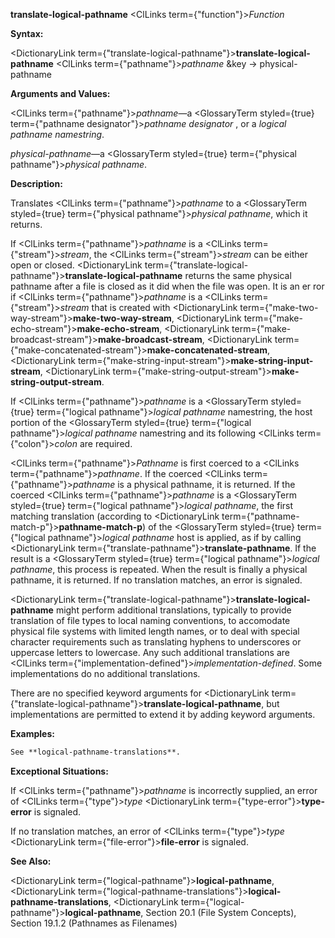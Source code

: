 **translate-logical-pathname** <ClLinks  term={"function"}><i>Function</i></ClLinks> 



**Syntax:** 



<DictionaryLink  term={"translate-logical-pathname"}><b>translate-logical-pathname</b></DictionaryLink> <ClLinks  term={"pathname"}><i>pathname</i></ClLinks> &amp;key → physical-pathname 



**Arguments and Values:** 



<ClLinks  term={"pathname"}><i>pathname</i></ClLinks>—a <GlossaryTerm styled={true} term={"pathname designator"}><i>pathname designator</i></GlossaryTerm> , or a *logical pathname namestring*. 



*physical-pathname*—a <GlossaryTerm styled={true} term={"physical pathname"}><i>physical pathname</i></GlossaryTerm>. 



**Description:** 



Translates <ClLinks  term={"pathname"}><i>pathname</i></ClLinks> to a <GlossaryTerm styled={true} term={"physical pathname"}><i>physical pathname</i></GlossaryTerm>, which it returns. 



If <ClLinks  term={"pathname"}><i>pathname</i></ClLinks> is a <ClLinks  term={"stream"}><i>stream</i></ClLinks>, the <ClLinks  term={"stream"}><i>stream</i></ClLinks> can be either open or closed. <DictionaryLink  term={"translate-logical-pathname"}><b>translate-logical-pathname</b></DictionaryLink> returns the same physical pathname after a file is closed as it did when the file was open. It is an er ror if <ClLinks  term={"pathname"}><i>pathname</i></ClLinks> is a <ClLinks  term={"stream"}><i>stream</i></ClLinks> that is created with <DictionaryLink  term={"make-two-way-stream"}><b>make-two-way-stream</b></DictionaryLink>, <DictionaryLink  term={"make-echo-stream"}><b>make-echo-stream</b></DictionaryLink>, <DictionaryLink  term={"make-broadcast-stream"}><b>make-broadcast-stream</b></DictionaryLink>, <DictionaryLink  term={"make-concatenated-stream"}><b>make-concatenated-stream</b></DictionaryLink>, <DictionaryLink  term={"make-string-input-stream"}><b>make-string-input-stream</b></DictionaryLink>, <DictionaryLink  term={"make-string-output-stream"}><b>make-string-output-stream</b></DictionaryLink>. 



If <ClLinks  term={"pathname"}><i>pathname</i></ClLinks> is a <GlossaryTerm styled={true} term={"logical pathname"}><i>logical pathname</i></GlossaryTerm> namestring, the host portion of the <GlossaryTerm styled={true} term={"logical pathname"}><i>logical pathname</i></GlossaryTerm> namestring and its following <ClLinks  term={"colon"}><i>colon</i></ClLinks> are required. 



<ClLinks  term={"pathname"}><i>Pathname</i></ClLinks> is first coerced to a <ClLinks  term={"pathname"}><i>pathname</i></ClLinks>. If the coerced <ClLinks  term={"pathname"}><i>pathname</i></ClLinks> is a physical pathname, it is returned. If the coerced <ClLinks  term={"pathname"}><i>pathname</i></ClLinks> is a <GlossaryTerm styled={true} term={"logical pathname"}><i>logical pathname</i></GlossaryTerm>, the first matching translation (according to <DictionaryLink  term={"pathname-match-p"}><b>pathname-match-p</b></DictionaryLink>) of the <GlossaryTerm styled={true} term={"logical pathname"}><i>logical pathname</i></GlossaryTerm> host is applied, as if by calling <DictionaryLink  term={"translate-pathname"}><b>translate-pathname</b></DictionaryLink>. If the result is a <GlossaryTerm styled={true} term={"logical pathname"}><i>logical pathname</i></GlossaryTerm>, this process is repeated. When the result is finally a physical pathname, it is returned. If no translation matches, an error is signaled. 



<DictionaryLink  term={"translate-logical-pathname"}><b>translate-logical-pathname</b></DictionaryLink> might perform additional translations, typically to provide translation of file types to local naming conventions, to accomodate physical file systems with limited length names, or to deal with special character requirements such as translating hyphens to underscores or uppercase letters to lowercase. Any such additional translations are <ClLinks  term={"implementation-defined"}><i>implementation-defined</i></ClLinks>. Some implementations do no additional translations. 



There are no specified keyword arguments for <DictionaryLink  term={"translate-logical-pathname"}><b>translate-logical-pathname</b></DictionaryLink>, but implementations are permitted to extend it by adding keyword arguments. 



**Examples:**
```lisp
See **logical-pathname-translations**. 
```
**Exceptional Situations:** 



If <ClLinks  term={"pathname"}><i>pathname</i></ClLinks> is incorrectly supplied, an error of <ClLinks  term={"type"}><i>type</i></ClLinks> <DictionaryLink  term={"type-error"}><b>type-error</b></DictionaryLink> is signaled. 



If no translation matches, an error of <ClLinks  term={"type"}><i>type</i></ClLinks> <DictionaryLink  term={"file-error"}><b>file-error</b></DictionaryLink> is signaled. 







 



 



**See Also:** 



<DictionaryLink  term={"logical-pathname"}><b>logical-pathname</b></DictionaryLink>, <DictionaryLink  term={"logical-pathname-translations"}><b>logical-pathname-translations</b></DictionaryLink>, <DictionaryLink  term={"logical-pathname"}><b>logical-pathname</b></DictionaryLink>, Section 20.1 (File System Concepts), Section 19.1.2 (Pathnames as Filenames) 



